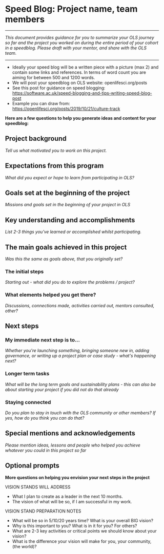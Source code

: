 # Speed Blog: Project name, team members

-----

_This document provides guidance for you to summarize your OLS journey so far and the project you worked on during the entire period of your cohort in a speedblog.  Please draft with your mentor, and share with the OLS team._

----

- Ideally your speed blog will be a written piece with a picture (max 2) and contain some links and references. In terms of word count you are aiming for between 500 and 1200 words.
- We will post your speedblog on OLS website: openlifesci.org/posts
- See this post for guidance on speed blogging: https://software.ac.uk/speed-blogging-and-tips-writing-speed-blog-post
- Example you can draw from: https://openlifesci.org/posts/2019/10/21/culture-track 

**Here are a few questions to help you generate ideas and content for your speedblog:**

## Project background
_Tell us what motivated you to work on this project._

## Expectations from this program  
_What did you expect or hope to learn from participating in OLS?_

## Goals set at the beginning of the project
_Missions and goals set in the beginning of your project in OLS_

## Key understanding and accomplishments
_List 2-3 things you've learned or accomplished whilst participating._

## The main goals achieved in this project 
_Was this the same as goals above, that you originally set?_

### The initial steps 
_Starting out - what did you do to explore the problems / project?_

### What elements helped you get there? 
_Discussions, connections made, activities carried out, mentors consulted, other?_

## Next steps

### My immediate next step is to... 
_Whether you're launching something, bringing someone new in, adding governance, or writing up a project plan or case study - what's happening next?_

### Longer term tasks
_What will be the long term goals and sustainability plans - this can also be about starting your project if you did not do that already_

### Staying connected
_Do you plan to stay in touch with the OLS community or other members? If yes, how do you think you can do that?_

## Special mentions and acknowledgements
_Please mention ideas, lessons and people who helped you achieve whatever you could in this project so far_

## Optional prompts

**More questions on helping you envision your next steps in the project**

VISION STANDS WILL ADDRESS

-   What I plan to create as a leader in the next 10 months.
-   The vision of what will be so, if I am successful in my work.

VISION STAND PREPARATION NOTES

-   What will be so in 5/10/20 years time? What is your overall BIG vision?
-   Why is this important to you? What is in it for you? For others?
-   What are 2-3 key activities or critical points we should know about your vision?
-   What is the difference your vision will make for you, your community, (the world)?
